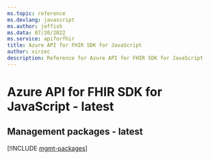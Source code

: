 ```yaml
---
ms.topic: reference
ms.devlang: javascript
ms.author: jeffish
ms.data: 07/20/2022
ms.service: apiforfhir
title: Azure API for FHIR SDK for JavaScript
author: xirzec
description: Reference for Azure API for FHIR SDK for JavaScript
---
```

# Azure API for FHIR SDK for JavaScript - latest

## Management packages - latest
[!INCLUDE [mgmt-packages](api-for-fhir-mgmt-index.md)]
